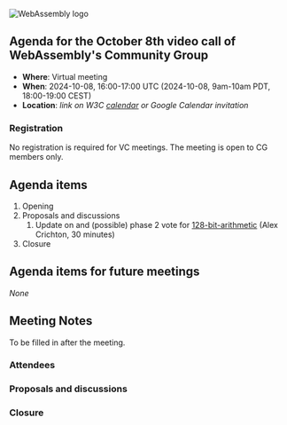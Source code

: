 ![WebAssembly logo](/images/WebAssembly.png)

## Agenda for the October 8th video call of WebAssembly's Community Group

- **Where**: Virtual meeting
- **When**: 2024-10-08, 16:00-17:00 UTC (2024-10-08, 9am-10am PDT, 18:00-19:00 CEST)
- **Location**: *link on W3C [calendar](https://www.w3.org/groups/cg/webassembly/calendar/) or Google Calendar invitation*

### Registration

No registration is required for VC meetings. The meeting is open to CG members only.

## Agenda items

1. Opening
1. Proposals and discussions
   1. Update on and (possible) phase 2 vote for [128-bit-arithmetic](https://github.com/WebAssembly/128-bit-arithmetic) (Alex Crichton, 30 minutes)
1. Closure

## Agenda items for future meetings

*None*

## Meeting Notes

To be filled in after the meeting.

### Attendees

### Proposals and discussions

### Closure

